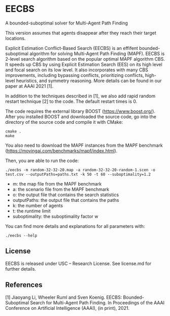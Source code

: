 # EECBS
 A bounded-suboptimal solver for Multi-Agent Path Finding

This version assumes that agents disappear after they reach their target locations.

Explicit Estimation Conflict-Based Search (EECBS) is an effifent bounded-suboptimal algorithm for solving Multi-Agent Path Finding (MAPF). 
EECBS is 2-level search algorithm based on the popular optimal MAPF algorithm CBS. 
It speeds up CBS by using Explicit Estimation Search (EES) on its high level and focal search on its low level. 
It also incorporates with many CBS improvements, including 
bypassing conflicts, prioritizing conflicts, high-level heuristics, and symmetry reasoning.
More details can be found in our paper at AAAI 2021 [1].

In addition to the techniques described in [1], we also add rapid random restart technique [2] to the code. 
The default restart times is 0.  

The code requires the external library BOOST (https://www.boost.org/). After you installed BOOST and downloaded the source code, go into the directory of the source code and compile it with CMake: 
```
cmake .
make
```

You also need to download the MAPF instances from the MAPF benchmark (https://movingai.com/benchmarks/mapf/index.html).

Then, you are able to run the code:
```
./eecbs -m random-32-32-20.map -a random-32-32-20-random-1.scen -o test.csv --outputPaths=paths.txt -k 50 -t 60 --suboptimality=1.2 
```

- m: the map file from the MAPF benchmark
- a: the scenario file from the MAPF benchmark
- o: the output file that contains the search statistics
- outputPaths: the output file that contains the paths 
- k: the number of agents
- t: the runtime limit
- suboptimality: the suboptimality factor w

You can find more details and explanations for all parameters with:
```
./eecbs --help
```

## License
EECBS is released under USC – Research License. See license.md for further details.
 
## References
[1] Jiaoyang Li, Wheeler Ruml and Sven Koenig.
EECBS: Bounded-Suboptimal Search for Multi-Agent Path Finding.
In Proceedings of the AAAI Conference on Artificial Intelligence (AAAI), (in print), 2021.

